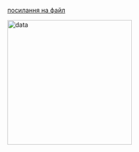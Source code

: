[посилання на файл](https://raw.githubusercontent.com/oleksandrblazhko/ai202-barkar/laboratory-work-7/2-SoftwareDesign/2.7-PlantUML/DataModel.puml)

<img width="282" alt="data" src="https://user-images.githubusercontent.com/79606458/199514917-a6e3d1d0-6e09-44b9-8848-61b1160cd0bd.png">
